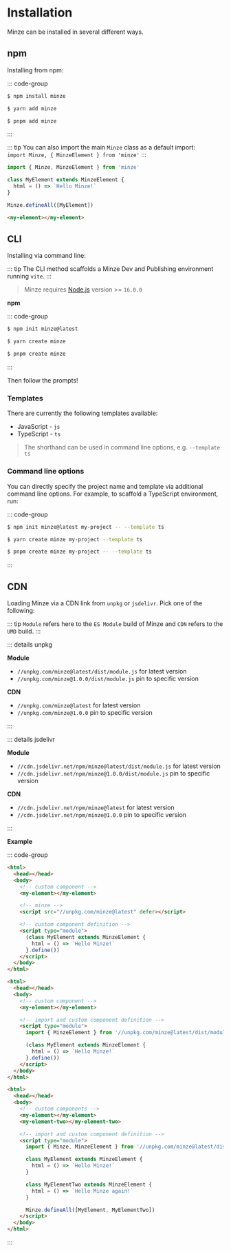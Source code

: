 # Installation

Minze can be installed in several different ways.

## npm

Installing from npm:

::: code-group

```bash [npm]
$ npm install minze
```

```bash [yarn]
$ yarn add minze
```

```bash [pnpm]
$ pnpm add minze
```

:::

::: tip
You can also import the main `Minze` class as a default import: <br> `import Minze, { MinzeElement } from 'minze'`
:::

```js
import { Minze, MinzeElement } from 'minze'

class MyElement extends MinzeElement {
  html = () => `Hello Minze!`
}

Minze.defineAll([MyElement])
```

```html
<my-element></my-element>
```

## CLI

Installing via command line:

::: tip
The CLI method scaffolds a Minze Dev and Publishing environment running `vite`.
:::

> Minze requires [Node.js](https://nodejs.dev/) version >= `16.0.0`

**npm**

::: code-group

```bash [npm]
$ npm init minze@latest
```

```bash [yarn]
$ yarn create minze
```

```bash [pnpm]
$ pnpm create minze
```

:::

Then follow the prompts!

### Templates

There are currently the following templates available:

- JavaScript - `js`
- TypeScript - `ts`

> The shorthand can be used in command line options, e.g. `--template ts`

### Command line options

You can directly specify the project name and template via additional command line options. For example, to scaffold a TypeScript environment, run:

::: code-group

```bash [npm]
$ npm init minze@latest my-project -- --template ts
```

```bash [yarn]
$ yarn create minze my-project --template ts
```

```bash [pnpm]
$ pnpm create minze my-project -- --template ts
```

:::

## CDN

Loading Minze via a CDN link from `unpkg` or `jsdelivr`. Pick one of the following:

::: tip
`Module` refers here to the `ES Module` build of Minze and `CDN` refers to the `UMD` build.
:::

::: details unpkg

**Module**

- `//unpkg.com/minze@latest/dist/module.js` for latest version
- `//unpkg.com/minze@1.0.0/dist/module.js` pin to specific version

**CDN**

- `//unpkg.com/minze@latest` for latest version
- `//unpkg.com/minze@1.0.0` pin to specific version

:::

::: details jsdelivr

**Module**

- `//cdn.jsdelivr.net/npm/minze@latest/dist/module.js` for latest version
- `//cdn.jsdelivr.net/npm/minze@1.0.0/dist/module.js` pin to specific version

**CDN**

- `//cdn.jsdelivr.net/npm/minze@latest` for latest version
- `//cdn.jsdelivr.net/npm/minze@1.0.0` pin to specific version

:::

**Example**

<!-- prettier-ignore-start -->

::: code-group

```html [CDN]
<html>
  <head></head>
  <body>
    <!-- custom component -->
    <my-element></my-element>

    <!-- minze -->
    <script src="//unpkg.com/minze@latest" defer></script>

    <!-- custom component definition -->
    <script type="module">
      (class MyElement extends MinzeElement {
        html = () => `Hello Minze!`
      }.define())
    </script>
  </body>
</html>
```

```html [Module]
<html>
  <head></head>
  <body>
    <!-- custom component -->
    <my-element></my-element>

    <!-- import and custom component definition -->
    <script type="module">
      import { MinzeElement } from '//unpkg.com/minze@latest/dist/module.js'

      (class MyElement extends MinzeElement {
        html = () => `Hello Minze!`
      }.define())
    </script>
  </body>
</html>
```

```html [Module > defineAll]
<html>
  <head></head>
  <body>
    <!-- custom components -->
    <my-element></my-element>
    <my-element-two></my-element-two>

    <!-- import and custom component definition -->
    <script type="module">
      import { Minze, MinzeElement } from '//unpkg.com/minze@latest/dist/module.js'

      class MyElement extends MinzeElement {
        html = () => `Hello Minze!`
      }

      class MyElementTwo extends MinzeElement {
        html = () => `Hello Minze again!`
      }

      Minze.defineAll([MyElement, MyElementTwo])
    </script>
  </body>
</html>
```

:::

<!-- prettier-ignore-end -->
